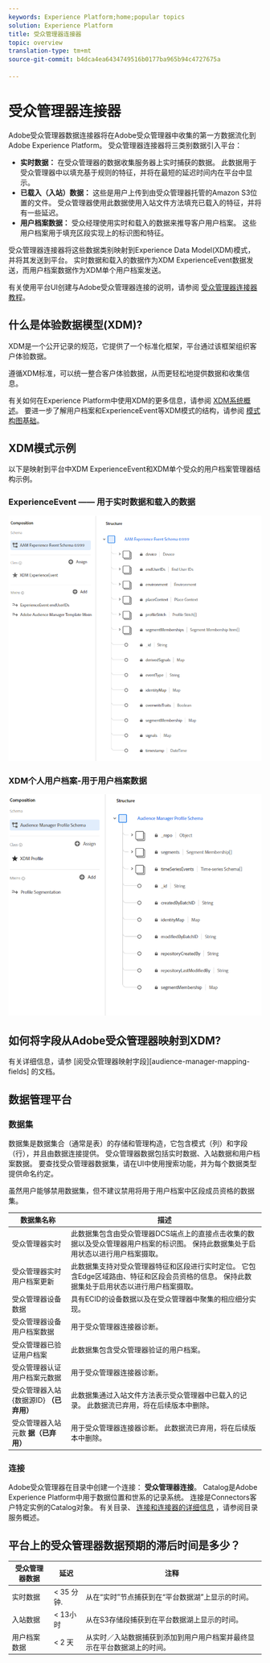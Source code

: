 ```yaml
---
keywords: Experience Platform;home;popular topics
solution: Experience Platform
title: 受众管理器连接器
topic: overview
translation-type: tm+mt
source-git-commit: b4dca4ea6434749516b0177ba965b94c4727675a

---
```



# 受众管理器连接器

Adobe受众管理器数据连接器将在Adobe受众管理器中收集的第一方数据流化到Adobe Experience Platform。 受众管理器连接器将三类别数据引入平台：

- **实时数据：** 在受众管理器的数据收集服务器上实时捕获的数据。 此数据用于受众管理器中以填充基于规则的特征，并将在最短的延迟时间内在平台中显示。
- **已载入（入站）数据：** 这些是用户上传到由受众管理器托管的Amazon S3位置的文件。 受众管理器使用此数据使用入站文件方法填充已载入的特征，并将有一些延迟。
- **用户档案数据：** 受众经理使用实时和载入的数据来推导客户用户档案。 这些用户档案用于填充区段实现上的标识图和特征。

受众管理器连接器将这些数据类别映射到Experience Data Model(XDM)模式，并将其发送到平台。 实时数据和载入的数据作为XDM ExperienceEvent数据发送，而用户档案数据作为XDM单个用户档案发送。

有关使用平台UI创建与Adobe受众管理器连接的说明，请参阅 [受众管理器连接器教程](https://www.adobe.io/apis/experienceplatform/home/tutorials/sources-ui-tutorials.html#!api-specification/markdown/narrative/tutorials/sources_tutorial/ui/adobe-applications/aam-ui-tutorial.md)。

## 什么是体验数据模型(XDM)?

XDM是一个公开记录的规范，它提供了一个标准化框架，平台通过该框架组织客户体验数据。

遵循XDM标准，可以统一整合客户体验数据，从而更轻松地提供数据和收集信息。

有关如何在Experience Platform中使用XDM的更多信息，请参阅 [XDM系统概述](../../../xdm/home.md)。 要进一步了解用户档案和ExperienceEvent等XDM模式的结构，请参阅 [模式构图基础](../../../xdm/schema/composition.md)。

## XDM模式示例

以下是映射到平台中XDM ExperienceEvent和XDM单个受众的用户档案管理器结构示例。

### ExperienceEvent —— 用于实时数据和载入的数据

![](images/aam-experience-events-for-dcs-and-onboarding-data.png)

### XDM个人用户档案-用于用户档案数据

![](images/aam-profile-xdm-for-profile-data.png)

## 如何将字段从Adobe受众管理器映射到XDM?

有关详细信息，请参 [阅受众管理器映射字段][audience-manager-mapping-fields] 的文档。

## 数据管理平台

### 数据集

数据集是数据集合（通常是表）的存储和管理构造，它包含模式（列）和字段（行），并且由数据连接提供。 受众管理器数据包括实时数据、入站数据和用户档案数据。 要查找受众管理器数据集，请在UI中使用搜索功能，并为每个数据类型提供命名约定。

虽然用户能够禁用数据集，但不建议禁用将用于用户档案中区段成员资格的数据集。

| 数据集名称 | 描述 |
| ------------ | ----------- |
| 受众管理器实时 | 此数据集包含由受众管理器DCS端点上的直接点击收集的数据以及受众管理器用户档案的标识图。 保持此数据集处于启用状态以进行用户档案摄取。 |
| 受众管理器实时用户档案更新 | 此数据集支持对受众管理器特征和区段进行实时定位。 它包含Edge区域路由、特征和区段会员资格的信息。 保持此数据集处于启用状态以进行用户档案摄取。 |
| 受众管理器设备数据 | 具有ECID的设备数据以及在受众管理器中聚集的相应细分实现。 |
| 受众管理器设备用户档案数据 | 用于受众管理器连接器诊断。 |
| 受众管理器已验证用户档案 | 此数据集包含受众管理器验证的用户档案。 |
| 受众管理器认证用户档案元数据 | 用于受众管理器连接器诊断。 |
| 受众管理器入站{数据源ID} **（已弃用）** | 此数据集通过入站文件方法表示受众管理器中已载入的记录。 此数据流已弃用，将在后续版本中删除。 |
| 受众管理器入站元数 **据（已弃用）** | 用于受众管理器连接器诊断。 此数据流已弃用，将在后续版本中删除。 |

### 连接

Adobe受众管理器在目录中创建一个连接： **受众管理器连接**。 Catalog是Adobe Experience Platform中用于数据位置和世系的记录系统。 连接是Connectors客户特定实例的Catalog对象。 有关目录、 [连接和连接器的详细信息](../../../catalog/home.md) ，请参阅目录服务概述。

## 平台上的受众管理器数据预期的滞后时间是多少？

| 受众管理器数据 | 延迟 | 注释 |
| --- | --- | --- |
| 实时数据 | &lt; 35 分钟. | 从在“实时”节点捕获到在“平台数据湖”上显示的时间。 |
| 入站数据 | &lt; 13小时 | 从在S3存储段捕获到在平台数据湖上显示的时间。 |
| 用户档案数据 | &lt; 2 天 | 从实时／入站数据捕获到添加到用户用户档案并最终显示在平台数据湖上的时间。 |